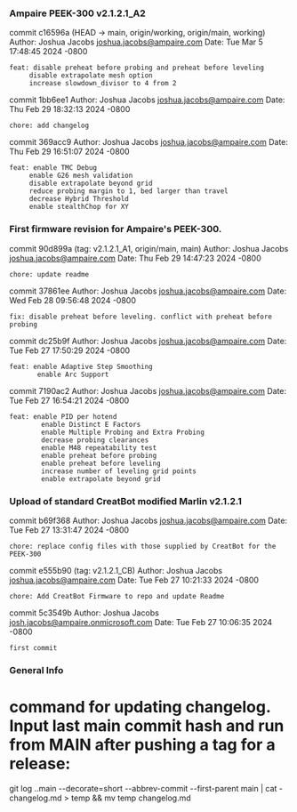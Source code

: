 ### Ampaire PEEK-300 v2.1.2.1_A2
commit c16596a (HEAD -> main, origin/working, origin/main, working)
Author: Joshua Jacobs <joshua.jacobs@ampaire.com>
Date:   Tue Mar 5 17:48:45 2024 -0800

    feat: disable preheat before probing and preheat before leveling
         disable extrapolate mesh option
         increase slowdown_divisor to 4 from 2

commit 1bb6ee1
Author: Joshua Jacobs <joshua.jacobs@ampaire.com>
Date:   Thu Feb 29 18:32:13 2024 -0800

    chore: add changelog

commit 369acc9
Author: Joshua Jacobs <joshua.jacobs@ampaire.com>
Date:   Thu Feb 29 16:51:07 2024 -0800

    feat: enable TMC Debug
         enable G26 mesh validation
         disable extrapolate beyond grid
         reduce probing margin to 1, bed larger than travel
         decrease Hybrid Threshold
         enable stealthChop for XY



### First firmware revision for Ampaire's PEEK-300.
commit 90d899a (tag: v2.1.2.1_A1, origin/main, main)
Author: Joshua Jacobs <joshua.jacobs@ampaire.com>
Date:   Thu Feb 29 14:47:23 2024 -0800

    chore: update readme

commit 37861ee
Author: Joshua Jacobs <joshua.jacobs@ampaire.com>
Date:   Wed Feb 28 09:56:48 2024 -0800

    fix: disable preheat before leveling. conflict with preheat before probing

commit dc25b9f
Author: Joshua Jacobs <joshua.jacobs@ampaire.com>
Date:   Tue Feb 27 17:50:29 2024 -0800

    feat: enable Adaptive Step Smoothing
           enable Arc Support

commit 7190ac2
Author: Joshua Jacobs <joshua.jacobs@ampaire.com>
Date:   Tue Feb 27 16:54:21 2024 -0800

    feat: enable PID per hotend
            enable Distinct E Factors
            enable Multiple Probing and Extra Probing
            decrease probing clearances
            enable M48 repeatability test
            enable preheat before probing
            enable preheat before leveling
            increase number of leveling grid points
            enable extrapolate beyond grid


### Upload of standard CreatBot modified Marlin v2.1.2.1
commit b69f368
Author: Joshua Jacobs <joshua.jacobs@ampaire.com>
Date:   Tue Feb 27 13:31:47 2024 -0800

    chore: replace config files with those supplied by CreatBot for the PEEK-300

commit e555b90 (tag: v2.1.2.1_CB)
Author: Joshua Jacobs <joshua.jacobs@ampaire.com>
Date:   Tue Feb 27 10:21:33 2024 -0800

    chore: Add CreatBot Firmware to repo and update Readme

commit 5c3549b
Author: Joshua Jacobs <josh.jacobs@ampaire.onmicrosoft.com>
Date:   Tue Feb 27 10:06:35 2024 -0800

    first commit




### General Info

# command for updating changelog.  Input last main commit hash and run from MAIN after pushing a tag for a release:
git log <last main commit>..main --decorate=short --abbrev-commit --first-parent main | cat - changelog.md > temp && mv temp changelog.md


